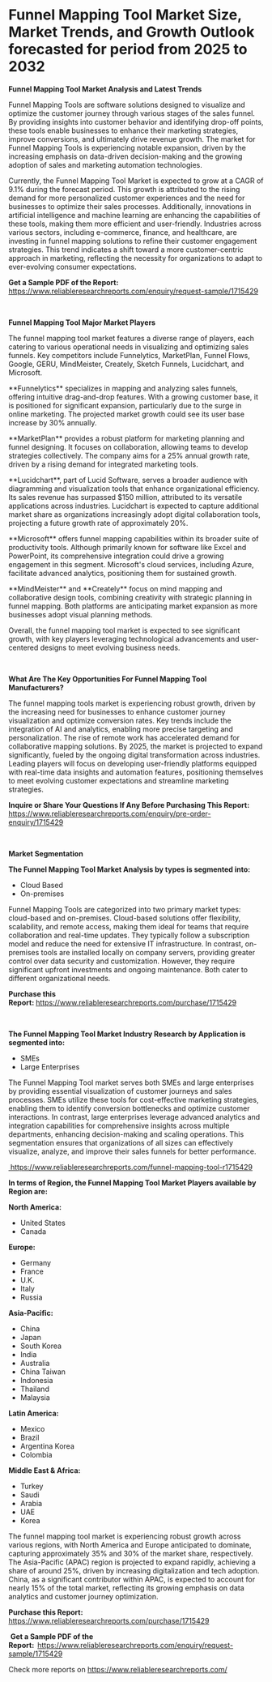 <p><h1>Funnel Mapping Tool Market Size, Market Trends, and Growth Outlook forecasted for period from 2025 to 2032</h1></p><p><strong>Funnel Mapping Tool Market Analysis and Latest Trends</strong></p>
<p><p>Funnel Mapping Tools are software solutions designed to visualize and optimize the customer journey through various stages of the sales funnel. By providing insights into customer behavior and identifying drop-off points, these tools enable businesses to enhance their marketing strategies, improve conversions, and ultimately drive revenue growth. The market for Funnel Mapping Tools is experiencing notable expansion, driven by the increasing emphasis on data-driven decision-making and the growing adoption of sales and marketing automation technologies.</p><p>Currently, the Funnel Mapping Tool Market is expected to grow at a CAGR of 9.1% during the forecast period. This growth is attributed to the rising demand for more personalized customer experiences and the need for businesses to optimize their sales processes. Additionally, innovations in artificial intelligence and machine learning are enhancing the capabilities of these tools, making them more efficient and user-friendly. Industries across various sectors, including e-commerce, finance, and healthcare, are investing in funnel mapping solutions to refine their customer engagement strategies. This trend indicates a shift toward a more customer-centric approach in marketing, reflecting the necessity for organizations to adapt to ever-evolving consumer expectations.</p></p>
<p><strong>Get a Sample PDF of the Report:&nbsp;</strong> <a href="https://www.reliableresearchreports.com/enquiry/request-sample/1715429?utm_campaign=38&utm_medium=2&utm_source=Github&utm_content=ia&utm_term=12012025&utm_id=funnel-mapping-tool">https://www.reliableresearchreports.com/enquiry/request-sample/1715429</a></p>
<p>&nbsp;</p>
<p><strong>Funnel Mapping Tool Major Market Players</strong></p>
<p><p>The funnel mapping tool market features a diverse range of players, each catering to various operational needs in visualizing and optimizing sales funnels. Key competitors include Funnelytics, MarketPlan, Funnel Flows, Google, GERU, MindMeister, Creately, Sketch Funnels, Lucidchart, and Microsoft.</p><p>**Funnelytics** specializes in mapping and analyzing sales funnels, offering intuitive drag-and-drop features. With a growing customer base, it is positioned for significant expansion, particularly due to the surge in online marketing. The projected market growth could see its user base increase by 30% annually.</p><p>**MarketPlan** provides a robust platform for marketing planning and funnel designing. It focuses on collaboration, allowing teams to develop strategies collectively. The company aims for a 25% annual growth rate, driven by a rising demand for integrated marketing tools.</p><p>**Lucidchart**, part of Lucid Software, serves a broader audience with diagramming and visualization tools that enhance organizational efficiency. Its sales revenue has surpassed $150 million, attributed to its versatile applications across industries. Lucidchart is expected to capture additional market share as organizations increasingly adopt digital collaboration tools, projecting a future growth rate of approximately 20%.</p><p>**Microsoft** offers funnel mapping capabilities within its broader suite of productivity tools. Although primarily known for software like Excel and PowerPoint, its comprehensive integration could drive a growing engagement in this segment. Microsoft's cloud services, including Azure, facilitate advanced analytics, positioning them for sustained growth.</p><p>**MindMeister** and **Creately** focus on mind mapping and collaborative design tools, combining creativity with strategic planning in funnel mapping. Both platforms are anticipating market expansion as more businesses adopt visual planning methods.</p><p>Overall, the funnel mapping tool market is expected to see significant growth, with key players leveraging technological advancements and user-centered designs to meet evolving business needs.</p></p>
<p>&nbsp;</p>
<p><strong>What Are The Key Opportunities For Funnel Mapping Tool Manufacturers?</strong></p>
<p><p>The funnel mapping tools market is experiencing robust growth, driven by the increasing need for businesses to enhance customer journey visualization and optimize conversion rates. Key trends include the integration of AI and analytics, enabling more precise targeting and personalization. The rise of remote work has accelerated demand for collaborative mapping solutions. By 2025, the market is projected to expand significantly, fueled by the ongoing digital transformation across industries. Leading players will focus on developing user-friendly platforms equipped with real-time data insights and automation features, positioning themselves to meet evolving customer expectations and streamline marketing strategies.</p></p>
<p><strong>Inquire or Share Your Questions If Any Before Purchasing This Report:</strong> <a href="https://www.reliableresearchreports.com/enquiry/pre-order-enquiry/1715429?utm_campaign=38&utm_medium=2&utm_source=Github&utm_content=ia&utm_term=12012025&utm_id=funnel-mapping-tool">https://www.reliableresearchreports.com/enquiry/pre-order-enquiry/1715429</a></p>
<p>&nbsp;</p>
<p><strong>Market Segmentation</strong></p>
<p><strong>The Funnel Mapping Tool Market Analysis by types is segmented into:</strong></p>
<p><ul><li>Cloud Based</li><li>On-premises</li></ul></p>
<p><p>Funnel Mapping Tools are categorized into two primary market types: cloud-based and on-premises. Cloud-based solutions offer flexibility, scalability, and remote access, making them ideal for teams that require collaboration and real-time updates. They typically follow a subscription model and reduce the need for extensive IT infrastructure. In contrast, on-premises tools are installed locally on company servers, providing greater control over data security and customization. However, they require significant upfront investments and ongoing maintenance. Both cater to different organizational needs.</p></p>
<p><strong>Purchase this Report:&nbsp;</strong><a href="https://www.reliableresearchreports.com/purchase/1715429?utm_campaign=38&utm_medium=2&utm_source=Github&utm_content=ia&utm_term=12012025&utm_id=funnel-mapping-tool">https://www.reliableresearchreports.com/purchase/1715429</a></p>
<p>&nbsp;</p>
<p><strong>The Funnel Mapping Tool Market Industry Research by Application is segmented into:</strong></p>
<p><ul><li>SMEs</li><li>Large Enterprises</li></ul></p>
<p><p>The Funnel Mapping Tool market serves both SMEs and large enterprises by providing essential visualization of customer journeys and sales processes. SMEs utilize these tools for cost-effective marketing strategies, enabling them to identify conversion bottlenecks and optimize customer interactions. In contrast, large enterprises leverage advanced analytics and integration capabilities for comprehensive insights across multiple departments, enhancing decision-making and scaling operations. This segmentation ensures that organizations of all sizes can effectively visualize, analyze, and improve their sales funnels for better performance.</p></p>
<p><a href="https://www.reliableresearchreports.com/funnel-mapping-tool-r1715429?utm_campaign=38&utm_medium=2&utm_source=Github&utm_content=ia&utm_term=12012025&utm_id=funnel-mapping-tool">&nbsp;https://www.reliableresearchreports.com/funnel-mapping-tool-r1715429</a></p>
<p><strong>In terms of Region, the Funnel Mapping Tool Market Players available by Region are:</strong></p>
<p>
    <p> <strong> North America: </strong>
        <ul>
            <li>United States</li>
            <li>Canada</li>
        </ul>
        </p> 
    <p> <strong> Europe: </strong>
        <ul>
            <li>Germany</li>
            <li>France</li>
            <li>U.K.</li>
            <li>Italy</li>
            <li>Russia</li>
        </ul>
        </p> 
    <p> <strong> Asia-Pacific: </strong>
        <ul>
            <li>China</li>
            <li>Japan</li>
            <li>South Korea</li>
            <li>India</li>
            <li>Australia</li>
            <li>China Taiwan</li>
            <li>Indonesia</li>
            <li>Thailand</li>
            <li>Malaysia</li>
        </ul>
        </p> 
    <p> <strong> Latin America: </strong>
        <ul>
            <li>Mexico</li>
            <li>Brazil</li>
            <li>Argentina Korea</li>
            <li>Colombia</li>
        </ul>
        </p> 
    <p> <strong> Middle East & Africa: </strong>
        <ul>
            <li>Turkey</li>
            <li>Saudi</li>
            <li>Arabia</li>
            <li>UAE</li>
            <li>Korea</li>
        </ul>
    </p>
    </p>
<p><p>The funnel mapping tool market is experiencing robust growth across various regions, with North America and Europe anticipated to dominate, capturing approximately 35% and 30% of the market share, respectively. The Asia-Pacific (APAC) region is projected to expand rapidly, achieving a share of around 25%, driven by increasing digitalization and tech adoption. China, as a significant contributor within APAC, is expected to account for nearly 15% of the total market, reflecting its growing emphasis on data analytics and customer journey optimization.</p></p>
<p><strong>Purchase this Report: </strong><a href="https://www.reliableresearchreports.com/purchase/1715429?utm_campaign=38&utm_medium=2&utm_source=Github&utm_content=ia&utm_term=12012025&utm_id=funnel-mapping-tool">https://www.reliableresearchreports.com/purchase/1715429</a></p>
<p>&nbsp;<strong>Get a Sample PDF of the Report:&nbsp;&nbsp;</strong><a href="https://www.reliableresearchreports.com/enquiry/request-sample/1715429?utm_campaign=38&utm_medium=2&utm_source=Github&utm_content=ia&utm_term=12012025&utm_id=funnel-mapping-tool">https://www.reliableresearchreports.com/enquiry/request-sample/1715429</a></p>
<p><strong></strong></p>
<p>Check more reports on <a href="https://www.reliableresearchreports.com/?utm_campaign=38&utm_medium=2&utm_source=Github&utm_content=ia&utm_term=12012025&utm_id=funnel-mapping-tool">https://www.reliableresearchreports.com/</a></p>